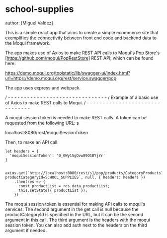 # school-supplies
author: [Miguel Valdez]

This is a simple react app that aims to create a simple ecommerce site that exemplifies the connectivity between front end code and backend data to the Moqui framework.


The app makes use of Axios to make REST API calls to Moqui's Pop Store's [https://github.com/moqui/PopRestStore] REST API, which can be found here: 

https://demo.moqui.org/toolstatic/lib/swagger-ui/index.html?url=https://demo.moqui.org/rest/service.swagger/pop


The app uses express and webpack. 


/ - - - - - - - - - - - - - - - - - - - - - - - - - - - - - - -
/ Example of a basic use of Axios to make REST calls to Moqui.
/ - - - - - - - - - - - - - - - - - - - - - - - - - - - - - - -

A moqui session token is needed to make REST calls. A token can be requested from the following URL:
s

localhost:8080/rest/moquiSessionToken

Then, to make an API call:

    let headers = {
      'moquiSessionToken': '0_0Wy15gQvw89O1BYjYr'
    }

     axios.get(`http://localhost:8080/rest/s1/pop/products/CategoryProducts?productCategoryId=SCHOOL_SUPPLIES`, null, { headers: headers })
        .then(res => {
          const productList = res.data.productList;
          this.setState({ productList });
        })


The moqui session token is essential for making API calls to moqui's services. The second argument in the get call is null because the productCategoryId is specified in the URL, but it can be the second argument in this call. The third argument is the headers with the moqui session token. You can also add auth next to the headers on the third argument if needed. 